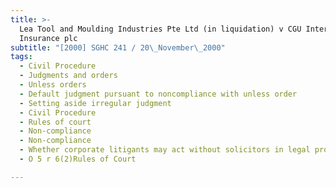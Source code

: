 ```yaml
---
title: >-
  Lea Tool and Moulding Industries Pte Ltd (in liquidation) v CGU International
  Insurance plc
subtitle: "[2000] SGHC 241 / 20\_November\_2000"
tags:
  - Civil Procedure
  - Judgments and orders
  - Unless orders
  - Default judgment pursuant to noncompliance with unless order
  - Setting aside irregular judgment
  - Civil Procedure
  - Rules of court
  - Non-compliance
  - Non-compliance
  - Whether corporate litigants may act without solicitors in legal proceedings
  - O 5 r 6(2)Rules of Court

---
```


